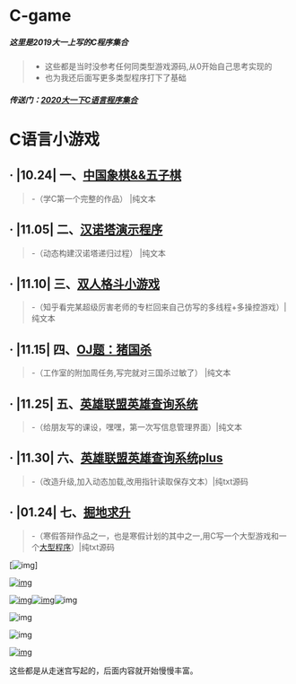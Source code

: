 # C-game
##### 这里是2019大一上写的C程序集合
>- 这些都是当时没参考任何同类型游戏源码,从0开始自己思考实现的
>- 也为我还后面写更多类型程序打下了基础
##### 传送门：[2020大一下C语言程序集合](https://github.com/404name/winter)

# C语言小游戏

## · |10.24|    一、<u>中国象棋&&五子棋</u>       

>  -（学C第一个完整的作品）   |纯文本

## · |11.05|    二、<u>汉诺塔演示程序</u>  

> -（动态构建汉诺塔递归过程）  |纯文本

## · |11.10|    三、<u>双人格斗小游戏</u>     

>  -（知乎看完某超级厉害老师的专栏回来自己仿写的多线程+多操控游戏）|纯文本

## · |11.15|    四、<u>OJ题：猪国杀</u>   

> -（工作室的附加周任务,写完就对三国杀过敏了） |纯文本

## · |11.25|    五、<u>英雄联盟英雄查询系统</u> 

> -（给朋友写的课设，嘿嘿，第一次写信息管理界面）|纯文本

## · |11.30|    六、<u>英雄联盟英雄查询系统plus</u>    

> -（改造升级,加入动态加载,改用指针读取保存文本）|纯txt源码

## · |01.24|    七、<u>掘地求升</u> 

> -（寒假答辩作品之一，也是寒假计划的其中之一,用C写一个大型游戏和一个[大型程序](https://github.com/404name/winter/tree/master/%E6%A8%A1%E6%8B%9F%E7%AC%94%E8%AE%B0%E6%9C%AC)）|纯txt源码

[![img](https://i.loli.net/2019/10/25/M6iove2wS4kczFD.png)]

[![img](https://i.loli.net/2019/10/18/LsOVJZ8NCftzFK2.png)](https://sm.ms/image/LsOVJZ8NCftzFK2)

[![img](https://i.loli.net/2019/10/25/mQhWIc1N9kSy5KA.png)](https://sm.ms/image/mQhWIc1N9kSy5KA)[![img](https://i.loli.net/2020/01/10/NPjQBerv71COi3T.png)](https://sm.ms/image/NPjQBerv71COi3T)![img](https://img2018.cnblogs.com/common/1920254/202001/1920254-20200111113128394-116544586.png)

![img](https://i.loli.net/2020/01/26/prRCmyBHNFPLzoJ.png)

![img](https://i.loli.net/2020/01/26/pBZg1VorUkGcbXe.png)

[![img](https://i.loli.net/2020/01/26/o3ZrLIDv8WOx6cR.png)](https://sm.ms/image/o3ZrLIDv8WOx6cR)


这些都是从走迷宫写起的，后面内容就开始慢慢丰富。
